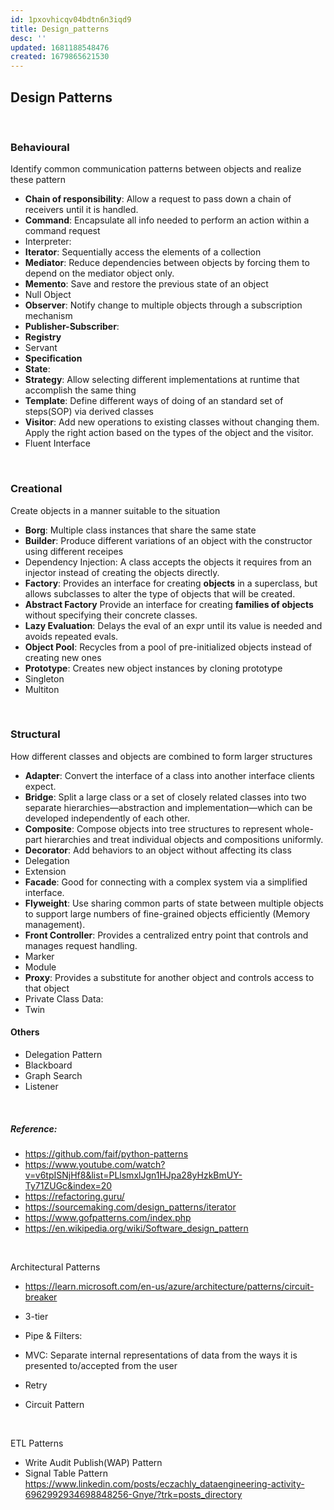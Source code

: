 ```yaml
---
id: 1pxovhicqv04bdtn6n3iqd9
title: Design_patterns
desc: ''
updated: 1681188548476
created: 1679865621530
---
```



## Design Patterns
<br>


### Behavioural  
Identify common communication patterns between objects and realize these pattern

- **Chain of responsibility**: Allow a request to pass down a chain of receivers until it is handled.
- **Command**: Encapsulate all info needed to perform an action within a command request
- Interpreter:
- **Iterator**: Sequentially access the elements of a collection
- **Mediator**: Reduce dependencies between objects by forcing them to depend on the mediator object only.
- **Memento**: Save and restore the previous state of an object 
- Null Object
- **Observer**: Notify change to multiple objects through a subscription mechanism
- **Publisher-Subscriber**:
- **Registry**
- Servant
- **Specification**
- **State**: 
- **Strategy**: Allow selecting different implementations at runtime that accomplish the same thing
- **Template**: Define different ways of doing of an standard set of steps(SOP) via derived classes
- **Visitor**:  Add new operations to existing classes without changing them. Apply the right action based on the types of the object and the visitor.
- Fluent Interface

<br>

### Creational
Create objects in a manner suitable to the situation
- **Borg**: Multiple class instances that share the same state
- **Builder**: Produce different variations of an object with the constructor using different receipes
- Dependency Injection: A class accepts the objects it requires from an injector instead of creating the objects directly.
- **Factory**: Provides an interface for creating **objects** in a superclass, but allows subclasses to alter the type of objects that will be created.
- **Abstract Factory** Provide an interface for creating **families of objects** without specifying their concrete classes.
- **Lazy Evaluation**: Delays the eval of an expr until its value is needed and avoids repeated evals.
- **Object Pool**: Recycles from a pool of pre-initialized objects instead of creating new ones
- **Prototype**: Creates new object instances by cloning prototype
- Singleton
- Multiton

<br>

### Structural
How different classes and objects are combined to form larger structures
- **Adapter**: Convert the interface of a class into another interface clients expect.
- **Bridge**: Split a large class or a set of closely related classes into two separate hierarchies—abstraction and implementation—which can be developed independently of each other.
- **Composite**: Compose objects into tree structures to represent whole-part hierarchies and treat individual objects and compositions uniformly.
- **Decorator**: Add behaviors to an object without affecting its class
- Delegation
- Extension
- **Facade**: Good for connecting with a complex system via a simplified interface.
- **Flyweight**: Use sharing common parts of state between multiple objects to support large numbers of fine-grained objects efficiently (Memory management).
- **Front Controller**: Provides a centralized entry point that controls and manages request handling.
- Marker
- Module
- **Proxy**: Provides a substitute for another object and controls access to that object
- Private Class Data:
- Twin
  
#### Others
- Delegation Pattern
- Blackboard
- Graph Search
- Listener
<br>

##### Reference:
- https://github.com/faif/python-patterns
- https://www.youtube.com/watch?v=v6tpISNjHf8&list=PLlsmxlJgn1HJpa28yHzkBmUY-Ty71ZUGc&index=20
- https://refactoring.guru/
- https://sourcemaking.com/design_patterns/iterator
- https://www.gofpatterns.com/index.php
- https://en.wikipedia.org/wiki/Software_design_pattern

<br>

Architectural Patterns
- https://learn.microsoft.com/en-us/azure/architecture/patterns/circuit-breaker



- 3-tier
- Pipe & Filters: 
- MVC: Separate internal representations of data from the ways it is presented to/accepted from the user
- Retry
- Circuit Pattern

<br>


ETL Patterns
- Write Audit Publish(WAP) Pattern
- Signal Table Pattern
https://www.linkedin.com/posts/eczachly_dataengineering-activity-6962992934698848256-Gnye/?trk=posts_directory